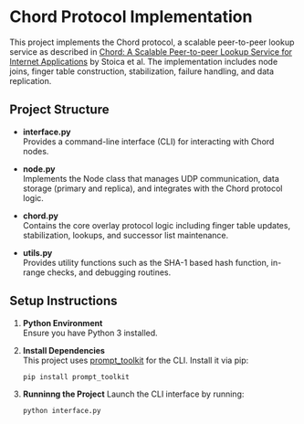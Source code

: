 # Chord Protocol Implementation

This project implements the Chord protocol, a scalable peer-to-peer lookup service as described in [Chord: A Scalable Peer-to-peer Lookup Service for Internet Applications]([https://pdos.csail.mit.edu/papers/chord:sigcomm05/chord_sigcomm05.pdf](https://pdos.csail.mit.edu/papers/chord:sigcomm01/chord_sigcomm.pdf)) by Stoica et al. The implementation includes node joins, finger table construction, stabilization, failure handling, and data replication.

## Project Structure

- **interface.py**  
  Provides a command-line interface (CLI) for interacting with Chord nodes.

- **node.py**  
  Implements the Node class that manages UDP communication, data storage (primary and replica), and integrates with the Chord protocol logic.

- **chord.py**  
  Contains the core overlay protocol logic including finger table updates, stabilization, lookups, and successor list maintenance.

- **utils.py**  
  Provides utility functions such as the SHA-1 based hash function, in-range checks, and debugging routines.

## Setup Instructions

1. **Python Environment**  
   Ensure you have Python 3 installed.

2. **Install Dependencies**  
   This project uses [prompt\_toolkit](https://github.com/prompt-toolkit/python-prompt-toolkit) for the CLI. Install it via pip:
   ```bash
   pip install prompt_toolkit
   
3. **Runninng the Project**
   Launch the CLI interface by running:
   ```bash
   python interface.py
